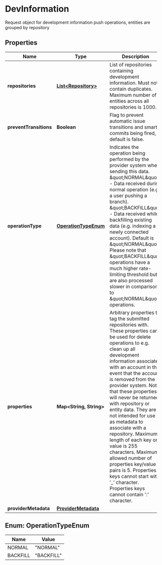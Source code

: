

# DevInformation

Request object for development information push operations, entities are grouped by repository

## Properties

| Name | Type | Description | Notes |
|------------ | ------------- | ------------- | -------------|
|**repositories** | [**List&lt;Repository&gt;**](Repository.md) | List of repositories containing development information. Must not contain duplicates. Maximum number of entities across all repositories is 1000. |  |
|**preventTransitions** | **Boolean** | Flag to prevent automatic issue transitions and smart commits being fired, default is false. |  [optional] |
|**operationType** | [**OperationTypeEnum**](#OperationTypeEnum) | Indicates the operation being performed by the provider system when sending this data. \&quot;NORMAL\&quot; - Data received during normal operation (e.g. a user pushing a branch). \&quot;BACKFILL\&quot; - Data received while backfilling existing data (e.g. indexing a newly connected account). Default is \&quot;NORMAL\&quot;. Please note that \&quot;BACKFILL\&quot; operations have a much higher rate-limiting threshold but are also processed slower in comparison to \&quot;NORMAL\&quot; operations. |  [optional] |
|**properties** | **Map&lt;String, String&gt;** | Arbitrary properties to tag the submitted repositories with. These properties can be used for delete operations to e.g. clean up all development information associated with an account in the event that the account is removed from the provider system. Note that these properties will never be returned with repository or entity data. They are not intended for use as metadata to associate with a repository. Maximum length of each key or value is 255 characters. Maximum allowed number of properties key/value pairs is 5. Properties keys cannot start with &#39;_&#39; character. Properties keys cannot contain &#39;:&#39; character.  |  [optional] |
|**providerMetadata** | [**ProviderMetadata**](ProviderMetadata.md) |  |  [optional] |



## Enum: OperationTypeEnum

| Name | Value |
|---- | -----|
| NORMAL | &quot;NORMAL&quot; |
| BACKFILL | &quot;BACKFILL&quot; |



